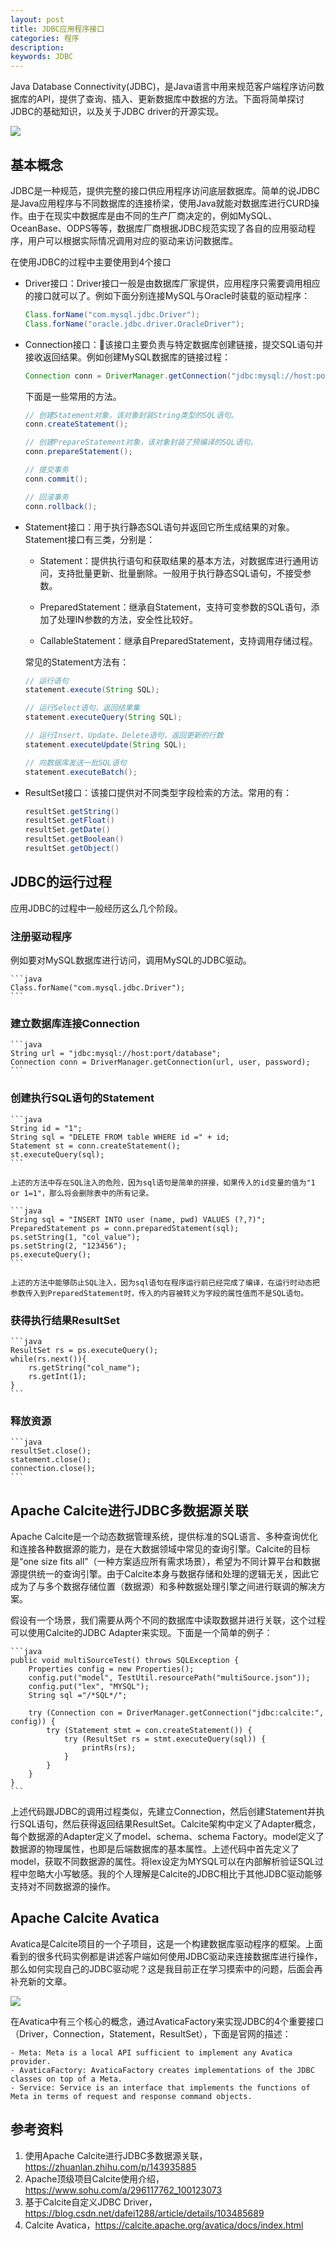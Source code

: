 ```yaml
---
layout: post
title: JDBC应用程序接口
categories: 程序
description: 
keywords: JDBC
---
```


Java Database Connectivity(JDBC)，是Java语言中用来规范客户端程序访问数据库的API，提供了查询、插入、更新数据库中数据的方法。下面将简单探讨JDBC的基础知识，以及关于JDBC driver的开源实现。

![](/images/discovery/2.jpeg)

## 基本概念

JDBC是一种规范，提供完整的接口供应用程序访问底层数据库。简单的说JDBC是Java应用程序与不同数据库的连接桥梁，使用Java就能对数据库进行CURD操作。由于在现实中数据库是由不同的生产厂商决定的，例如MySQL、OceanBase、ODPS等等，数据库厂商根据JDBC规范实现了各自的应用驱动程序，用户可以根据实际情况调用对应的驱动来访问数据库。

在使用JDBC的过程中主要使用到4个接口

- Driver接口：Driver接口一般是由数据库厂家提供，应用程序只需要调用相应的接口就可以了。例如下面分别连接MySQL与Oracle时装载的驱动程序：

    ```java
    Class.forName("com.mysql.jdbc.Driver");
    Class.forName("oracle.jdbc.driver.OracleDriver");
    ```

- Connection接口：该接口主要负责与特定数据库创建链接，提交SQL语句并接收返回结果。例如创建MySQL数据库的链接过程：

    ```java
    Connection conn = DriverManager.getConnection("jdbc:mysql://host:port/database", "user", "password");
    ```

    下面是一些常用的方法。

    ```java
    // 创建Statement对象，该对象封装String类型的SQL语句。
    conn.createStatement();

    // 创建PrepareStatement对象，该对象封装了预编译的SQL语句。
    conn.prepareStatement();

    // 提交事务
    conn.commit();

    // 回滚事务
    conn.rollback();
    ```

- Statement接口：用于执行静态SQL语句并返回它所生成结果的对象。Statement接口有三类，分别是：

    - Statement：提供执行语句和获取结果的基本方法，对数据库进行通用访问，支持批量更新、批量删除。一般用于执行静态SQL语句，不接受参数。
    
    - PreparedStatement：继承自Statement，支持可变参数的SQL语句，添加了处理IN参数的方法，安全性比较好。

    - CallableStatement：继承自PreparedStatement，支持调用存储过程。

    常见的Statement方法有：

    ```java
    // 运行语句
    statement.execute(String SQL);

    // 运行Select语句，返回结果集
    statement.executeQuery(String SQL);

    // 运行Insert、Update、Delete语句，返回更新的行数
    statement.executeUpdate(String SQL);

    // 向数据库发送一批SQL语句
    statement.executeBatch();
    ```

- ResultSet接口：该接口提供对不同类型字段检索的方法。常用的有：

    ```java
    resultSet.getString()
    resultSet.getFloat()
    resultSet.getDate()
    resultSet.getBoolean()
    resultSet.getObject()
    ```

## JDBC的运行过程

应用JDBC的过程中一般经历这么几个阶段。

### 注册驱动程序

例如要对MySQL数据库进行访问，调用MySQL的JDBC驱动。

    ```java
    Class.forName("com.mysql.jdbc.Driver");
    ```

### 建立数据库连接Connection

    ```java
    String url = "jdbc:mysql://host:port/database";
    Connection conn = DriverManager.getConnection(url, user, password);
    ```

### 创建执行SQL语句的Statement

    ```java
    String id = "1";
    String sql = "DELETE FROM table WHERE id =" + id;
    Statement st = conn.createStatement();
    st.executeQuery(sql);
    ```

    上述的方法中存在SQL注入的危险，因为sql语句是简单的拼接，如果传入的id变量的值为"1 or 1=1"，那么将会删除表中的所有记录。

    ```java
    String sql = "INSERT INTO user (name, pwd) VALUES (?,?)";
    PreparedStatement ps = conn.preparedStatement(sql);
    ps.setString(1, "col_value");
    ps.setString(2, "123456");
    ps.executeQuery();
    ```

    上述的方法中能够防止SQL注入，因为sql语句在程序运行前已经完成了编译，在运行时动态把参数传入到PreparedStatement时，传入的内容被转义为字段的属性值而不是SQL语句。

### 获得执行结果ResultSet

    ```java
    ResultSet rs = ps.executeQuery();
    while(rs.next()){
        rs.getString("col_name");
        rs.getInt(1);
    }
    ```

### 释放资源

    ```java
    resultSet.close();
    statement.close();
    connection.close();
    ```

## Apache Calcite进行JDBC多数据源关联

Apache Calcite是一个动态数据管理系统，提供标准的SQL语言、多种查询优化和连接各种数据源的能力，是在大数据领域中常见的查询引擎。Calcite的目标是“one size fits all”（一种方案适应所有需求场景），希望为不同计算平台和数据源提供统一的查询引擎。由于Calcite本身与数据存储和处理的逻辑无关，因此它成为了与多个数据存储位置（数据源）和多种数据处理引擎之间进行联调的解决方案。

假设有一个场景，我们需要从两个不同的数据库中读取数据并进行关联，这个过程可以使用Calcite的JDBC Adapter来实现。下面是一个简单的例子：

    ```java
    public void multiSourceTest() throws SQLException {
        Properties config = new Properties();
        config.put("model", TestUtil.resourcePath("multiSource.json"));
        config.put("lex", "MYSQL");
        String sql ="/*SQL*/";

        try (Connection con = DriverManager.getConnection("jdbc:calcite:", config)) {
            try (Statement stmt = con.createStatement()) {
                try (ResultSet rs = stmt.executeQuery(sql)) {
                    printRs(rs);
                }
            }
        }
    }
    ```

上述代码跟JDBC的调用过程类似，先建立Connection，然后创建Statement并执行SQL语句，然后获得返回结果ResultSet。Calcite架构中定义了Adapter概念，每个数据源的Adapter定义了model、schema、schema Factory。model定义了数据源的物理属性，也即是后端数据库的基本属性。上述代码中首先定义了model，获取不同数据源的属性。将lex设定为MYSQL可以在内部解析验证SQL过程中忽略大小写敏感。我的个人理解是Calcite的JDBC相比于其他JDBC驱动能够支持对不同数据源的操作。

## Apache Calcite Avatica

Avatica是Calcite项目的一个子项目，这是一个构建数据库驱动程序的框架。上面看到的很多代码实例都是讲述客户端如何使用JDBC驱动来连接数据库进行操作，那么如何实现自己的JDBC驱动呢？这是我目前正在学习摸索中的问题，后面会再补充新的文章。

![](/images/program/Davatica.png)

在Avatica中有三个核心的概念，通过AvaticaFactory来实现JDBC的4个重要接口（Driver，Connection，Statement，ResultSet），下面是官网的描述：

    - Meta: Meta is a local API sufficient to implement any Avatica provider.
    - AvaticaFactory: AvaticaFactory creates implementations of the JDBC classes on top of a Meta.
    - Service: Service is an interface that implements the functions of Meta in terms of request and response command objects.


## 参考资料

1. 使用Apache Calcite进行JDBC多数据源关联，https://zhuanlan.zhihu.com/p/143935885
2. Apache顶级项目Calcite使用介绍，https://www.sohu.com/a/296117762_100123073
3. 基于Calcite自定义JDBC Driver，https://blog.csdn.net/dafei1288/article/details/103485689
4. Calcite Avatica，https://calcite.apache.org/avatica/docs/index.html